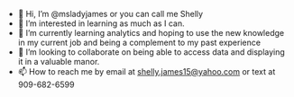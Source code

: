 - 👋 Hi, I’m @msladyjames or you can call me Shelly
- 👀 I’m interested in learning as much as I can.
- 🌱 I’m currently learning analytics and hoping to use the new knowledge in my current job and being a complement to my past experience
- 💞️ I’m looking to collaborate on being able to access data and displaying it in a valuable manor.
- 📫 How to reach me by email at shelly.james15@yahoo.com or text at 909-682-6599

<!---
msladyjames/msladyjames is a ✨ special ✨ repository because its `README.md` (this file) appears on your GitHub profile.
You can click the Preview link to take a look at your changes.
--->
